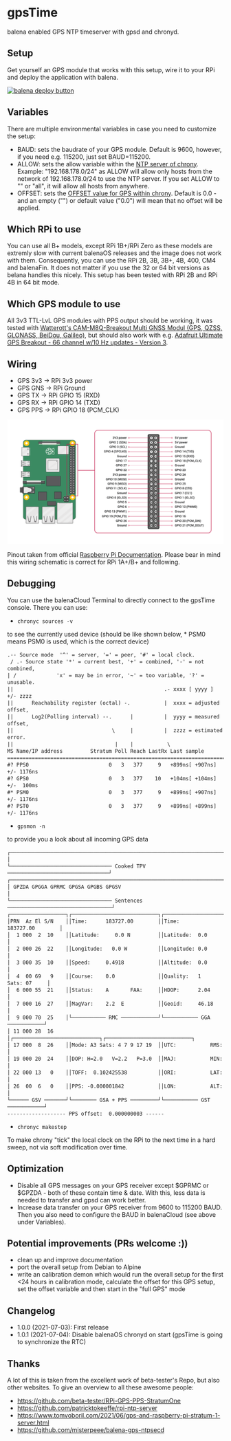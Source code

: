 # gpsTime

balena enabled GPS NTP timeserver with gpsd and chronyd.

## Setup

Get yourself an GPS module that works with this setup, wire it to your RPi and deploy the application with balena.

[![balena deploy button](https://www.balena.io/deploy.svg)](https://dashboard.balena-cloud.com/deploy?repoUrl=https://github.com/nmaas87/gpsTime)

## Variables

There are multiple environmental variables in case you need to customize the setup:

* BAUD: sets the baudrate of your GPS module. Default is 9600, however, if you need e.g. 115200, just set BAUD=115200.
* ALLOW: sets the allow variable within the [NTP server of chrony](https://chrony.tuxfamily.org/doc/3.4/chrony.conf.html). Example: "192.168.178.0/24" as ALLOW will allow only hosts from the network of 192.168.178.0/24 to use the NTP server. If you set ALLOW to "" or "all", it will allow all hosts from anywhere.
* OFFSET: sets the [OFFSET value for GPS within chrony](https://chrony.tuxfamily.org/doc/3.4/chrony.conf.html). Default is 0.0 - and an empty ("") or default value ("0.0") will mean that no offset will be applied.

## Which RPi to use

You can use all B+ models, except RPi 1B+/RPi Zero as these models are extremly slow with current balenaOS releases and the image does not work with them. Consequently, you can use the RPi 2B, 3B, 3B+, 4B, 400, CM4 and balenaFin. It does not matter if you use the 32 or 64 bit versions as belana handles this nicely. This setup has been tested with RPi 2B and RPi 4B in 64 bit mode.

## Which GPS module to use

All 3v3 TTL-LvL GPS modules with PPS output should be working, it was tested with [Watterott's CAM-M8Q-Breakout Multi GNSS Modul (GPS, QZSS, GLONASS, BeiDou, Galileo)](https://shop.watterott.com/CAM-M8Q-Breakout-Multi-GNSS-Modul-GPS-QZSS-GLONASS-BeiDou-Galileo), but should also work with e.g. [Adafruit Ultimate GPS Breakout - 66 channel w/10 Hz updates - Version 3](https://www.adafruit.com/product/746).

## Wiring

* GPS 3v3 -> RPi 3v3 power
* GPS GNS -> RPi Ground
* GPS TX -> RPi GPIO 15 (RXD)
* GPS RX -> RPi GPIO 14 (TXD)
* GPS PPS -> RPi GPIO 18 (PCM_CLK)

![Pinout](docs/GPIO-Pinout-Diagram-2.png)

Pinout taken from official [Raspberry Pi Documentation](https://www.raspberrypi.org/documentation/usage/gpio/). Please bear in mind this wiring schematic is correct for RPi 1A+/B+ and following.

## Debugging

You can use the balenaCloud Terminal to directly connect to the gpsTime console. There you can use:

* ````chronyc sources -v````

to see the currently used device (should be like shown below, * PSM0 means PSM0 is used, which is the correct device)
````
.-- Source mode  '^' = server, '=' = peer, '#' = local clock.
 / .- Source state '*' = current best, '+' = combined, '-' = not combined,
| /             'x' = may be in error, '~' = too variable, '?' = unusable.
||                                                 .- xxxx [ yyyy ] +/- zzzz
||      Reachability register (octal) -.           |  xxxx = adjusted offset,
||      Log2(Polling interval) --.      |          |  yyyy = measured offset,
||                                \     |          |  zzzz = estimated error.
||                                 |    |           \
MS Name/IP address         Stratum Poll Reach LastRx Last sample               
===============================================================================
#? PPS0                          0   3   377     9   +899ns[ +907ns] +/- 1176ns
#? GPS0                          0   3   377    10   +104ms[ +104ms] +/-  100ms
#* PSM0                          0   3   377     9   +899ns[ +907ns] +/- 1176ns
#? PST0                          0   3   377     9   +899ns[ +899ns] +/- 1176ns 
````

* ````gpsmon -n````

to provide you a look about all incoming GPS data

````
┌──────────────────────────────────────────────────────────────────────────────┐
│
└───────────────────────────────── Cooked TPV ─────────────────────────────────┘
┌──────────────────────────────────────────────────────────────────────────────┐
│ GPZDA GPGGA GPRMC GPGSA GPGBS GPGSV                                          │
└───────────────────────────────── Sentences ──────────────────────────────────┘
┌──────────────────┐┌────────────────────────────┐┌────────────────────────────┐
│PRN  Az El S/N    ││Time:      183727.00        ││Time:      183727.00        │
│  1 000  2  10    ││Latitude:     0.0 N         ││Latitude:  0.0              │
│  2 000 26  22    ││Longitude:   0.0 W          ││Longitude: 0.0              │
│  3 000 35  10    ││Speed:     0.4918           ││Altitude:  0.0              │
│  4  00 69   9    ││Course:    0.0              ││Quality:   1   Sats: 07     │
│  6 000 55  21    ││Status:    A       FAA:     ││HDOP:      2.04             │
│  7 000 16  27    ││MagVar:    2.2  E           ││Geoid:     46.18            │
│  9 000 70  25    │└─────────── RMC ────────────┘└─────────── GGA ────────────┘
│ 11 000 28  16    │┌────────────────────────────┐┌────────────────────────────┐
│ 17 000  8  26    ││Mode: A3 Sats: 4 7 9 17 19  ││UTC:           RMS:         │
│ 19 000 20  24    ││DOP: H=2.0   V=2.2   P=3.0  ││MAJ:           MIN:         │
│ 22 000 13   0    ││TOFF:  0.102425538          ││ORI:           LAT:         │
│ 26  00  6   0    ││PPS: -0.000001842           ││LON:           ALT:         │
└────── GSV ───────┘└──────── GSA + PPS ─────────┘└─────────── GST ────────────┘
------------------- PPS offset:  0.000000003 ------
````

* ````chronyc makestep````

To make chrony "tick" the local clock on the RPi to the next time in a hard sweep, not via soft modification over time.

## Optimization

* Disable all GPS messages on your GPS receiver except $GPRMC or $GPZDA - both of these contain time & date. With this, less data is needed to transfer and gpsd can work better.
* Increase data transfer on your GPS receiver from 9600 to 115200 BAUD. Then you also need to configure the BAUD in balenaCloud (see above under Variables).

## Potential improvements (PRs welcome :))

* clean up and improve documentation
* port the overall setup from Debian to Alpine
* write an calibration demon which would run the overall setup for the first <24 hours in calibration mode, calculate the offset for this GPS setup, set the offset variable and then start in the "full GPS" mode

## Changelog

* 1.0.0 (2021-07-03): First release
* 1.0.1 (2021-07-04): Disable balenaOS chronyd on start (gpsTime is going to synchronize the RTC)

## Thanks

A lot of this is taken from the excellent work of beta-tester's Repo, but also other websites. To give an overview to all these awesome people:

* https://github.com/beta-tester/RPi-GPS-PPS-StratumOne
* https://github.com/patricktokeeffe/rpi-ntp-server
* https://www.tomvoboril.com/2021/06/gps-and-raspberry-pi-stratum-1-server.html
* https://github.com/misterpeee/balena-gps-ntpsecd
